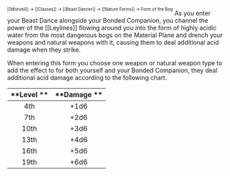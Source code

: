 <sup><sup>[[Mistveil]] → [[Classes]] → [[Beast Dancer]] → [[Nature Forms]] → Form of the Bog</sup></sup>
As you enter your Beast Dance alongside your Bonded Companion, you channel the power of the [[Leylines]] flowing around you into the form of highly acidic water from the most dangerous bogs on the Material Plane and drench your weapons and natural weapons with it, causing them to deal additional acid damage when they strike.

When entering this form you choose one weapon or natural weapon type to add the effect to for both yourself and your Bonded Companion, they deal additional acid damage according to the following chart. 

| **Level ** | **Damage ** |
|:----------:|:-----------:|
|    4th     |    +1d6     |
|    7th     |    +2d6     |
|    10th    |    +3d6     |
|    13th    |    +4d6     |
|    16th    |    +5d6     |
|    19th    |    +6d6     |